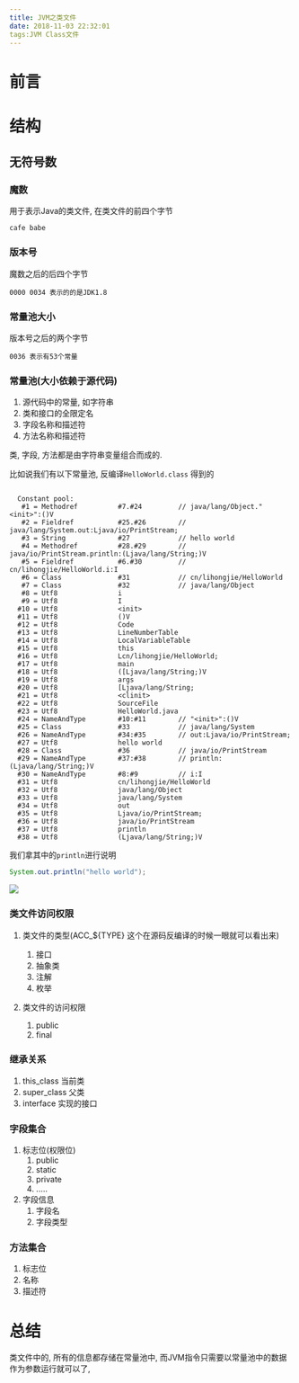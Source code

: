```yaml
---
title: JVM之类文件
date: 2018-11-03 22:32:01
tags:JVM Class文件
---
```


# 前言

# 结构

## 无符号数

### 魔数

用于表示Java的类文件, 在类文件的前四个字节

```
cafe babe
```



### 版本号

魔数之后的后四个字节

```
0000 0034 表示的的是JDK1.8
```



### 常量池大小

版本号之后的两个字节

```
0036 表示有53个常量
```

### 常量池(大小依赖于源代码)

1. 源代码中的常量, 如字符串
2. 类和接口的全限定名
3. 字段名称和描述符
4. 方法名称和描述符

类, 字段, 方法都是由字符串变量组合而成的.

比如说我们有以下常量池, 反编译`HelloWorld.class` 得到的

```

  Constant pool:
   #1 = Methodref          #7.#24         // java/lang/Object."<init>":()V
   #2 = Fieldref           #25.#26        // java/lang/System.out:Ljava/io/PrintStream;
   #3 = String             #27            // hello world
   #4 = Methodref          #28.#29        // java/io/PrintStream.println:(Ljava/lang/String;)V
   #5 = Fieldref           #6.#30         // cn/lihongjie/HelloWorld.i:I
   #6 = Class              #31            // cn/lihongjie/HelloWorld
   #7 = Class              #32            // java/lang/Object
   #8 = Utf8               i
   #9 = Utf8               I
  #10 = Utf8               <init>
  #11 = Utf8               ()V
  #12 = Utf8               Code
  #13 = Utf8               LineNumberTable
  #14 = Utf8               LocalVariableTable
  #15 = Utf8               this
  #16 = Utf8               Lcn/lihongjie/HelloWorld;
  #17 = Utf8               main
  #18 = Utf8               ([Ljava/lang/String;)V
  #19 = Utf8               args
  #20 = Utf8               [Ljava/lang/String;
  #21 = Utf8               <clinit>
  #22 = Utf8               SourceFile
  #23 = Utf8               HelloWorld.java
  #24 = NameAndType        #10:#11        // "<init>":()V
  #25 = Class              #33            // java/lang/System
  #26 = NameAndType        #34:#35        // out:Ljava/io/PrintStream;
  #27 = Utf8               hello world
  #28 = Class              #36            // java/io/PrintStream
  #29 = NameAndType        #37:#38        // println:(Ljava/lang/String;)V
  #30 = NameAndType        #8:#9          // i:I
  #31 = Utf8               cn/lihongjie/HelloWorld
  #32 = Utf8               java/lang/Object
  #33 = Utf8               java/lang/System
  #34 = Utf8               out
  #35 = Utf8               Ljava/io/PrintStream;
  #36 = Utf8               java/io/PrintStream
  #37 = Utf8               println
  #38 = Utf8               (Ljava/lang/String;)V
```



我们拿其中的`println`进行说明

```java
System.out.println("hello world");
```

![](http://liimg.oss-cn-shenzhen.aliyuncs.com/18-11-4/70851148.jpg)









### 类文件访问权限

1. 类文件的类型(ACC_${TYPE}  这个在源码反编译的时候一眼就可以看出来)
   1. 接口
   2. 抽象类
   3. 注解
   4. 枚举

2. 类文件的访问权限
   1. public
   2. final

### 继承关系

1. this_class 当前类
2. super_class 父类
3. interface 实现的接口



### 字段集合

1. 标志位(权限位)
   1. public
   2. static
   3. private
   4. .....
2. 字段信息
   1. 字段名
   2. 字段类型

### 方法集合

1. 标志位
2. 名称
3. 描述符



# 总结

类文件中的, 所有的信息都存储在常量池中, 而JVM指令只需要以常量池中的数据作为参数运行就可以了,

